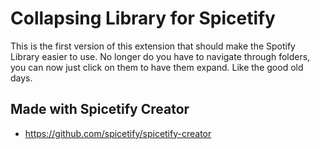 # Collapsing Library for Spicetify

This is the first version of this extension that should make the Spotify Library easier to use. No longer do you have to navigate through folders, you can now just click on them to have them expand. Like the good old days.

## Made with Spicetify Creator
- https://github.com/spicetify/spicetify-creator

